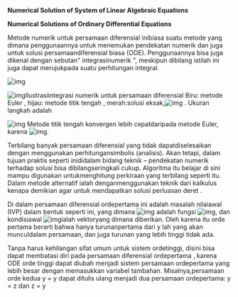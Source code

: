 **Numerical Solution of System of Linear Algebraic Equations** 

**Numerical Solutions of Ordinary Differential Equations** 

Metode numerik untuk persamaan diferensial inibiasa suatu metode yang dimana penggunaannya untuk menemukan pendekatan numerik dan juga untuk solusi persamaandiferensial biasa (ODE). Penggunaannya bisa juga dikenal dengan sebutan" integrasinumerik ", meskipun dibilang istilah ini juga dapat merujukpada suatu perhitungan integral.

![img](file:///C:/Users/NAILA/AppData/Local/Temp/msohtmlclip1/01/clip_image002.gif)

![img](file:///C:/Users/NAILA/AppData/Local/Temp/msohtmlclip1/01/clip_image003.gif)Ilustrasiintegrasi numerik untuk persamaan diferensial Biru: metode Euler , hijau: metode titik tengah , merah:solusi eksak,![img](file:///C:/Users/NAILA/AppData/Local/Temp/msohtmlclip1/01/clip_image004.gif) . Ukuran langkah adalah

![img](file:///C:/Users/NAILA/AppData/Local/Temp/msohtmlclip1/01/clip_image006.gif) Metode titik tengah konvergen lebih cepatdaripada metode Euler, karena ![img](file:///C:/Users/NAILA/AppData/Local/Temp/msohtmlclip1/01/clip_image007.gif).

Terbilang banyak persamaan diferensial yang tidak dapatdiselesaikan dengan menggunakan perhitungansimbolis (analisis). Akan tetapi, dalam tujuan praktis seperti inididalam bidang teknik – pendekatan numerik terhadap solusi bisa dibilangseringkali cukup. Algoritma itu belajar di sini mampu digunakan untukmenghitung perkiraan yang terbilang seperti itu. Dalam metode alternatif ialah denganmenggunakan teknik dari kalkulus kenapa demikian agar untuk mendapatkan solusi perluasan deret .

Di dalam persamaan diferensial ordepertama ini adalah masalah nilaiawal (IVP) dalam bentuk seperti ini, yang dimana ![img](file:///C:/Users/NAILA/AppData/Local/Temp/msohtmlclip1/01/clip_image008.gif) adalah fungsi ![img](file:///C:/Users/NAILA/AppData/Local/Temp/msohtmlclip1/01/clip_image009.gif), dan kondisiawal ![img](file:///C:/Users/NAILA/AppData/Local/Temp/msohtmlclip1/01/clip_image010.gif)ialah vektoryang dimana diberikan. Oleh karena itu orde pertama berarti bahwa hanya turunanpertama dari y lah  yang akan munculdalam persamaan, dan juga turunan yang lebih tinggi tidak ada.

Tanpa harus  kehilangan sifat umum untuk sistem ordetinggi, disini bisa dapat membatasi diri pada persamaan diferensial ordepertama , karena ODE orde tinggi dapat diubah menjadi sistem persamaan ordepertama yang lebih besar dengan memasukkan variabel tambahan. Misalnya,persamaan orde kedua y = y dapat ditulis ulang menjadi dua persamaan ordepertama: y = z dan z = y 

 